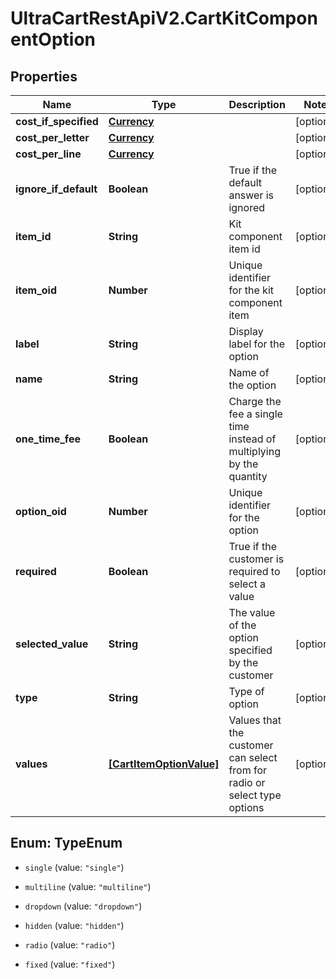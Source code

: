 # UltraCartRestApiV2.CartKitComponentOption

## Properties

Name | Type | Description | Notes
------------ | ------------- | ------------- | -------------
**cost_if_specified** | [**Currency**](Currency.md) |  | [optional] 
**cost_per_letter** | [**Currency**](Currency.md) |  | [optional] 
**cost_per_line** | [**Currency**](Currency.md) |  | [optional] 
**ignore_if_default** | **Boolean** | True if the default answer is ignored | [optional] 
**item_id** | **String** | Kit component item id | [optional] 
**item_oid** | **Number** | Unique identifier for the kit component item | [optional] 
**label** | **String** | Display label for the option | [optional] 
**name** | **String** | Name of the option | [optional] 
**one_time_fee** | **Boolean** | Charge the fee a single time instead of multiplying by the quantity | [optional] 
**option_oid** | **Number** | Unique identifier for the option | [optional] 
**required** | **Boolean** | True if the customer is required to select a value | [optional] 
**selected_value** | **String** | The value of the option specified by the customer | [optional] 
**type** | **String** | Type of option | [optional] 
**values** | [**[CartItemOptionValue]**](CartItemOptionValue.md) | Values that the customer can select from for radio or select type options | [optional] 



## Enum: TypeEnum


* `single` (value: `"single"`)

* `multiline` (value: `"multiline"`)

* `dropdown` (value: `"dropdown"`)

* `hidden` (value: `"hidden"`)

* `radio` (value: `"radio"`)

* `fixed` (value: `"fixed"`)




